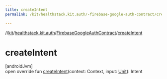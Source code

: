 ```yaml
---
title: createIntent
permalink: /kit/healthstack.kit.auth/-firebase-google-auth-contract/create-intent.html

---
```

//[kit](../../../index.html)/[healthstack.kit.auth](../index.html)/[FirebaseGoogleAuthContract](index.html)/[createIntent](create-intent.html)



# createIntent



[androidJvm]\
open override fun [createIntent](create-intent.html)(context: Context, input: [Unit](https://kotlinlang.org/api/latest/jvm/stdlib/kotlin/-unit/index.html)): Intent




